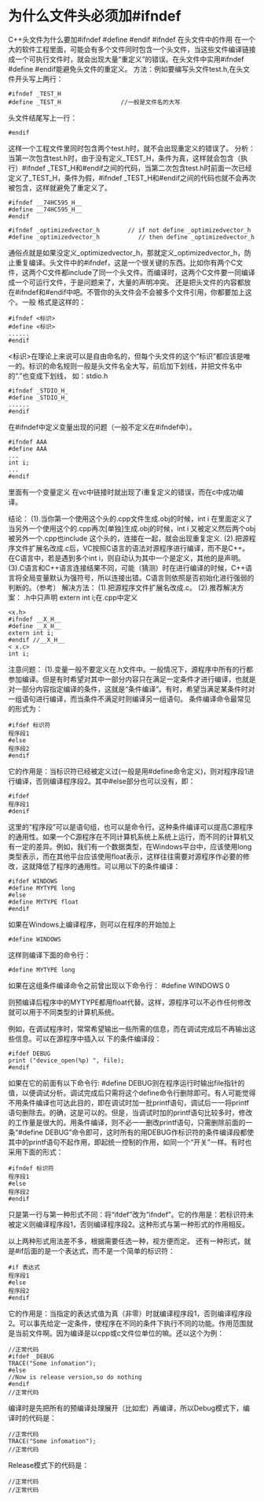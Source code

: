 # 为什么文件头必须加#ifndef

C++头文件为什么要加#ifndef #define #endif
#ifndef 在头文件中的作用
在一个大的软件工程里面，可能会有多个文件同时包含一个头文件，当这些文件编译链接成一个可执行文件时，就会出现大量“重定义”的错误。在头文件中实用#ifndef #define #endif能避免头文件的重定义。
方法：例如要编写头文件test.h,在头文件开头写上两行：
```
#ifndef _TEST_H
#define _TEST_H                 //一般是文件名的大写
```
头文件结尾写上一行：
```
#endif
```
这样一个工程文件里同时包含两个test.h时，就不会出现重定义的错误了。
分析：当第一次包含test.h时，由于没有定义_TEST_H，条件为真，这样就会包含（执行）#ifndef _TEST_H和#endif之间的代码，当第二次包含test.h时前面一次已经定义了_TEST_H，条件为假，#ifndef _TEST_H和#endif之间的代码也就不会再次被包含，这样就避免了重定义了。
```
#ifndef __74HC595_H__
#define __74HC595_H__
#endif
 
#ifndef _optimizedvector_h        // if not define _optimizedvector_h
#define _optimizedvector_h           // then define _optimizedvector_h
```
通俗点就是如果没定义_optimizedvector_h，那就定义_optimizedvector_h，防止重复编译。头文件中的#ifndef，这是一个很关键的东西。比如你有两个C文件，这两个C文件都include了同一个头文件。而编译时，这两个C文件要一同编译成一个可运行文件，于是问题来了，大量的声明冲突。
 还是把头文件的内容都放在#ifndef和#endif中吧。不管你的头文件会不会被多个文件引用，你都要加上这个。一般
 格式是这样的：
```
#ifndef <标识>
#define <标识>
......
#endif
```
<标识>在理论上来说可以是自由命名的，但每个头文件的这个“标识”都应该是唯一的。标识的命名规则一般是头文件名全大写，前后加下划线，并把文件名中的“.”也变成下划线，
 如：stdio.h
```
#ifndef _STDIO_H_
#define _STDIO_H_
......
#endif
```
在#ifndef中定义变量出现的问题（一般不定义在#ifndef中）。
```
#ifndef AAA
#define AAA
...
int i;
...
#endif
```
里面有一个变量定义
在vc中链接时就出现了i重复定义的错误，而在c中成功编译。
 
结论：
(1).当你第一个使用这个头的.cpp文件生成.obj的时候，int i 在里面定义了当另外一个使用这个的.cpp再次[单独]生成.obj的时候，int i 又被定义然后两个obj被另外一个.cpp也include 这个头的，连接在一起，就会出现重复定义.
(2).把源程序文件扩展名改成.c后，VC按照C语言的语法对源程序进行编译，而不是C++。在C语言中，若是遇到多个int i，则自动认为其中一个是定义，其他的是声明。
(3).C语言和C++语言连接结果不同，可能（猜测）时在进行编译的时候，C++语言将全局变量默认为强符号，所以连接出错。C语言则依照是否初始化进行强弱的判断的。（参考）
解决方法：
(1).把源程序文件扩展名改成.c。
(2).推荐解决方案：
.h中只声明 extern int i;在.cpp中定义
```
<x.h>
#ifndef __X_H__
#define __X_H__
extern int i;
#endif //__X_H__
< x.c>
int i;
```
注意问题：
(1).变量一般不要定义在.h文件中。一般情况下，源程序中所有的行都参加编译。但是有时希望对其中一部分内容只在满足一定条件才进行编译，也就是对一部分内容指定编译的条件，这就是“条件编译”。有时，希望当满足某条件时对一组语句进行编译，而当条件不满足时则编译另一组语句。
条件编译命令最常见的形式为：
```
#ifdef 标识符
程序段1
#else
程序段2
#endif
```
它的作用是：当标识符已经被定义过(一般是用#define命令定义)，则对程序段1进行编译，否则编译程序段2。其中#else部分也可以没有，即：
```
#ifdef
程序段1
#denif
```
这里的“程序段”可以是语句组，也可以是命令行。这种条件编译可以提高C源程序的通用性。如果一个C源程序在不同计算机系统上系统上运行，而不同的计算机又有一定的差异。例如，我们有一个数据类型，在Windows平台中，应该使用long类型表示，而在其他平台应该使用float表示，这样往往需要对源程序作必要的修改，这就降低了程序的通用性。可以用以下的条件编译：
```
#ifdef WINDOWS
#define MYTYPE long
#else
#define MYTYPE float
#endif
```
如果在Windows上编译程序，则可以在程序的开始加上
```
#define WINDOWS
```
这样则编译下面的命令行：
```
#define MYTYPE long
```
如果在这组条件编译命令之前曾出现以下命令行： #define WINDOWS 0

则预编译后程序中的MYTYPE都用float代替。这样，源程序可以不必作任何修改就可以用于不同类型的计算机系统。

例如，在调试程序时，常常希望输出一些所需的信息，而在调试完成后不再输出这些信息。可以在源程序中插入以
下的条件编译段：
```
#ifdef DEBUG
print ("device_open(%p) ", file);
#endif
```
如果在它的前面有以下命令行: #define DEBUG则在程序运行时输出file指针的值，以便调试分析。调试完成后只需将这个define命令行删除即可。有人可能觉得不用条件编译也可达此目的，即在调试时加一批printf语句，调试后一一将printf语句删除去。的确，这是可以的。但是，当调试时加的printf语句比较多时，修改的工作量是很大的。用条件编译，则不必一一删改printf语句，只需删除前面的一条“#define DEBUG”命令即可，这时所有的用DEBUG作标识符的条件编译段都使其中的printf语句不起作用，即起统一控制的作用，如同一个“开关”一样。有时也采用下面的形式：
```
#ifndef 标识符
程序段1
#else
程序段2
#endif
```
只是第一行与第一种形式不同：将“ifdef”改为“ifndef”。它的作用是：若标识符未被定义则编译程序段1，否则编译程序段2。这种形式与第一种形式的作用相反。

以上两种形式用法差不多，根据需要任选一种，视方便而定。
还有一种形式，就是#if后面的是一个表达式，而不是一个简单的标识符：
```
#if 表达式
程序段1
#else
程序段2
#endif
```
它的作用是：当指定的表达式值为真（非零）时就编译程序段1，否则编译程序段2。可以事先给定一定条件，使程序在不同的条件下执行不同的功能。作用范围就是当前文件啊。因为编译是以cpp或c文件位单位的嘛。还以这个为例：
```
//正常代码
#ifdef _DEBUG
TRACE("Some infomation");
#else
//Now is release version,so do nothing
#endif
//正常代码
```
编译时是先把所有的预编译处理展开（比如宏）再编译，所以Debug模式下，编译时的代码是：
```
//正常代码
TRACE("Some infomation");
//正常代码
```
Release模式下的代码是：
```
//正常代码
//正常代码
```